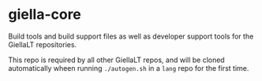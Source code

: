# giella-core

Build tools and build support files as well as developer support tools for the GiellaLT repositories.

This repo is required by all other GiellaLT repos, and will be cloned automatically wheen running `./autogen.sh`
in a `lang` repo for the first time.
